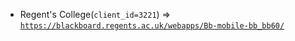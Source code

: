  - Regent's College(`client_id=3221`) => [`https://blackboard.regents.ac.uk/webapps/Bb-mobile-bb_bb60/`](https://blackboard.regents.ac.uk/webapps/Bb-mobile-bb_bb60/)
